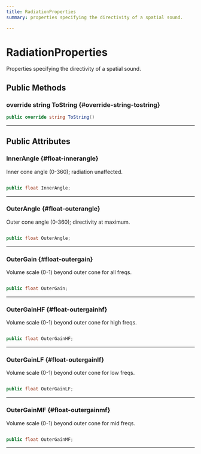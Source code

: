 ```yaml
---
title: RadiationProperties
summary: properties specifying the directivity of a spatial sound. 

---
```


# RadiationProperties




Properties specifying the directivity of a spatial sound.   





## Public Methods

### override string ToString {#override-string-tostring}

```csharp
public override string ToString()
```






-----------

## Public Attributes

### InnerAngle {#float-innerangle}

Inner cone angle (0-360); radiation unaffected. 

```csharp

public float InnerAngle;

```






-----------

### OuterAngle {#float-outerangle}

Outer cone angle (0-360); directivity at maximum. 

```csharp

public float OuterAngle;

```






-----------

### OuterGain {#float-outergain}

Volume scale (0-1) beyond outer cone for all freqs. 

```csharp

public float OuterGain;

```






-----------

### OuterGainHF {#float-outergainhf}

Volume scale (0-1) beyond outer cone for high freqs. 

```csharp

public float OuterGainHF;

```






-----------

### OuterGainLF {#float-outergainlf}

Volume scale (0-1) beyond outer cone for low freqs. 

```csharp

public float OuterGainLF;

```






-----------

### OuterGainMF {#float-outergainmf}

Volume scale (0-1) beyond outer cone for mid freqs. 

```csharp

public float OuterGainMF;

```






-----------

